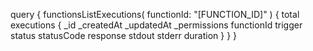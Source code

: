 query {
    functionsListExecutions(
        functionId: "[FUNCTION_ID]"
    ) {
        total
        executions {
            _id
            _createdAt
            _updatedAt
            _permissions
            functionId
            trigger
            status
            statusCode
            response
            stdout
            stderr
            duration
        }
    }
}
